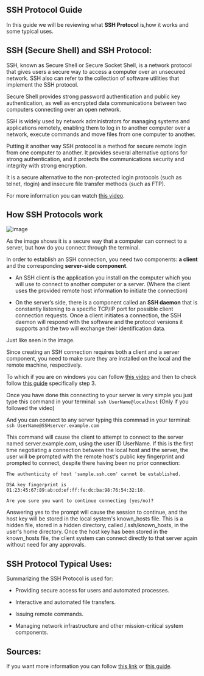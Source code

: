 ## SSH Protocol Guide

In this guide we will be reviewing what **SSH Protocol** is,how it works and some typical uses.

## SSH (Secure Shell) and SSH Protocol:

SSH, known as Secure Shell or Secure Socket Shell, is a network protocol that gives users a secure way to access a computer over an unsecured network. SSH also can refer to the collection of software utilities that implement the SSH protocol.

Secure Shell provides strong password authentication and public key authentication, as well as encrypted data communications between two computers connecting over an open network. 

SSH is widely used by network administrators for managing systems and applications remotely, enabling them to log in to another computer over a network, execute commands and move files from one computer to another.

Putting it another way SSH protocol is a method for secure remote login from one computer to another. It provides several alternative options for strong authentication, and it protects the communications security and integrity with strong encryption. 

It is a secure alternative to the non-protected login protocols (such as telnet, rlogin) and insecure file transfer methods (such as FTP).

For more information you can watch [this video](https://www.youtube.com/watch?v=Atbl7D_yPug).

## How SSH Protocols work

![image](https://i0.wp.com/iot4beginners.com/wp-content/uploads/2020/09/SSH-Protocol-1.png?resize=966%2C381&ssl=1)

As the image shows it is a secure way that a computer can connect to a server, but how do you connect through the terminal.

In order to establish an SSH connection, you need two components: **a client** and the corresponding **server-side component**. 

- An SSH client is the application you install on the computer which you will use to connect to another computer or a server. (Where the client uses the provided remote host information to initiate the connection) 

- On the server’s side, there is a component called an **SSH daemon** that is constantly listening to a specific TCP/IP port for possible client connection requests. Once a client initiates a connection, the SSH daemon will respond with the software and the protocol versions it supports and the two will exchange their identification data.

Just like seen in the image.

Since creating an SSH connection requires both a client and a server component, you need to make sure they are installed on the local and the remote machine, respectively.

To which if you are on windows you can follow [this video](https://www.youtube.com/watch?v=7wVX-9XkasM) and then to check follow [this guide](https://phoenixnap.com/kb/ssh-to-connect-to-remote-server-linux-or-windows) specifically step 3.

Once you have done this connecting to your server is very simple you just type this command in your terminal:
`ssh UserName@localhost` (Only if you followed the video)

And you can connect to any server typing this commnad in your terminal:
`ssh UserName@SSHserver.example.com`

This command will cause the client to attempt to connect to the server named server.example.com, using the user ID UserName. If this is the first time negotiating a connection between the local host and the server, the user will be prompted with the remote host's public key fingerprint and prompted to connect, despite there having been no prior connection:

`The authenticity of host 'sample.ssh.com' cannot be established.` 

`DSA key fingerprint is 01:23:45:67:89:ab:cd:ef:ff:fe:dc:ba:98:76:54:32:10.`

`Are you sure you want to continue connecting (yes/no)?`

Answering yes to the prompt will cause the session to continue, and the host key will be stored in the local system's known_hosts file. This is a hidden file, stored in a hidden directory, called /.ssh/known_hosts, in the user's home directory. Once the host key has been stored in the known_hosts file, the client system can connect directly to that server again without need for any approvals.

## SSH Protocol Typical Uses:

Summarizing the SSH Protocol is used for:

- Providing secure access for users and automated processes.

- Interactive and automated file transfers.

- Issuing remote commands.

- Managing network infrastructure and other mission-critical system components.

## Sources:

If you want more information you can follow [this link](https://searchsecurity.techtarget.com/definition/Secure-Shell) or [this guide](https://www.ssh.com/academy/ssh/protocol#how-does-the-ssh-protocol-work).
